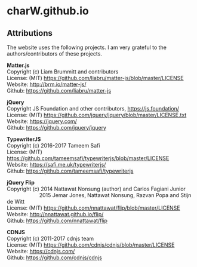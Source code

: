 # charW.github.io

## Attributions
The website uses the following projects. I am very grateful to the authors/contributors of these projects.

**Matter.js**  
Copyright (c) Liam Brummitt and contributors  
License: (MIT) <https://github.com/liabru/matter-js/blob/master/LICENSE>  
Website: <http://brm.io/matter-js/>  
Github: <https://github.com/liabru/matter-js>  

**jQuery**  
Copyright JS Foundation and other contributors, https://js.foundation/  
License: (MIT) <https://github.com/jquery/jquery/blob/master/LICENSE.txt>  
Website: <https://jquery.com/>  
Github: <https://github.com/jquery/jquery>  

**TypewriterJS**  
Copyright (c) 2016-2017 Tameem Safi  
License: (MIT) <https://github.com/tameemsafi/typewriterjs/blob/master/LICENSE>  
Website: <https://safi.me.uk/typewriterjs/>  
Github: <https://github.com/tameemsafi/typewriterjs>  


**jQuery Flip**  
Copyright (c) 2014 Nattawat Nonsung (author) and Carlos Fagiani Junior  
&nbsp;&nbsp;&nbsp;&nbsp;&nbsp;&nbsp;&nbsp;&nbsp;&nbsp;&nbsp;&nbsp;&nbsp;&nbsp;&nbsp;&nbsp;&nbsp;&nbsp;&nbsp;&nbsp;&nbsp;&nbsp;&nbsp;2015 Jemar Jones, Nattawat Nonsung, Razvan Popa and Stijn de Witt  
License: (MIT) <https://github.com/nnattawat/flip/blob/master/LICENSE>  
Website: <http://nnattawat.github.io/flip/>  
Github: <https://github.com/nnattawat/flip>  


**CDNJS**  
Copyright (c) 2011-2017 cdnjs team  
License: (MIT) <https://github.com/cdnjs/cdnjs/blob/master/LICENSE>  
Website: <https://cdnjs.com/>  
Github: <https://github.com/cdnjs/cdnjs>  
